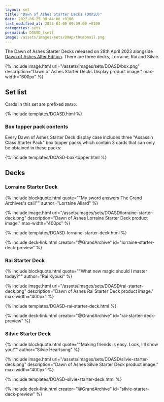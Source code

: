 ```yaml
---
layout: set
title: "Dawn of Ashes Starter Decks (DOASD)"
date: 2022-06-25 08:44:00 +0100
last_modified_at: 2023-04-09 09:09:00 +0100
categories: sets
permalink: DOASD_(set)
image: /assets/images/sets/DOAp/thumbnail.png
---
```


The Dawn of Ashes Starter Decks  released on 28th April 2023 alongside [Dawn of Ashes Alter Edition](/DOA-Alter_(set)). There are three decks, Lorraine, Rai and Silvie.

{% include image.html url="/assets/images/sets/DOASD/box.png" description="Dawn of Ashes Starter Decks Display product image." max-width="600px" %}

## Set list

Cards in this set are prefixed `DOASD`.

{% include templates/DOASD.html %}

### Box topper pack contents

Every Dawn of Ashes Starter Deck display case includes three "Assassin Class Starter Pack" box topper packs which contain 3 cards that can only be obtained in these packs:

{% include templates/DOASD-box-topper.html %}

## Decks

### Lorraine Starter Deck

{% include blockquote.html quote="\"My sword answers The Grand Archives's call!\"" author="Lorraine Allard" %}

{% include image.html url="/assets/images/sets/DOASD/lorraine-starter-deck.png" description="Dawn of Ashes Lorraine Starter Deck product image." max-width="400px" %}

{% include templates/DOASD-lorraine-starter-deck.html %}

{% include deck-link.html creator="@GrandArchive" id="lorraine-starter-deck-preview" %}

### Rai Starter Deck

{% include blockquote.html quote="\"What new magic should I master today?\"" author="Rai Kyouki" %}

{% include image.html url="/assets/images/sets/DOASD/rai-starter-deck.png" description="Dawn of Ashes Rai Starter Deck product image." max-width="400px" %}

{% include templates/DOASD-rai-starter-deck.html %}

{% include deck-link.html creator="@GrandArchive" id="rai-starter-deck-preview" %}

### Silvie Starter Deck

{% include blockquote.html quote="\"Making friends is easy. Look, I'll show you!\"" author="Silvie Heartsong" %}

{% include image.html url="/assets/images/sets/DOASD/silvie-starter-deck.png" description="Dawn of Ashes Silvie Starter Deck product image." max-width="400px" %}

{% include templates/DOASD-silvie-starter-deck.html %}

{% include deck-link.html creator="@GrandArchive" id="silvie-starter-deck-preview" %}